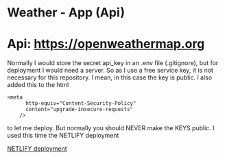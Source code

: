 # Weather - App (Api)

# Api: https://openweathermap.org

Normally I would store the secret api_key in an .env file (.gitignore), but for deployment I would need a server. So as I use a free service key, it is not necessary for this repository. I mean, in this case the key is public. I also added this to the html

```
<meta
      http-equiv="Content-Security-Policy"
      content="upgrade-insecure-requests"
    />

```

to let me deploy. But normally you should NEVER make the KEYS public. I used this time the NETLIFY deployment

[NETLIFY deployment](https://main--cool-vacherin-47a2af.netlify.app/)
